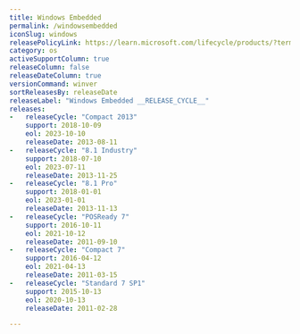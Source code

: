 ```yaml
---
title: Windows Embedded
permalink: /windowsembedded
iconSlug: windows
releasePolicyLink: https://learn.microsoft.com/lifecycle/products/?terms=Windows%20Embedded
category: os
activeSupportColumn: true
releaseColumn: false
releaseDateColumn: true
versionCommand: winver
sortReleasesBy: releaseDate
releaseLabel: "Windows Embedded __RELEASE_CYCLE__"
releases:
-   releaseCycle: "Compact 2013"
    support: 2018-10-09
    eol: 2023-10-10
    releaseDate: 2013-08-11
-   releaseCycle: "8.1 Industry"
    support: 2018-07-10
    eol: 2023-07-11
    releaseDate: 2013-11-25
-   releaseCycle: "8.1 Pro"
    support: 2018-01-01
    eol: 2023-01-01
    releaseDate: 2013-11-13
-   releaseCycle: "POSReady 7"
    support: 2016-10-11
    eol: 2021-10-12
    releaseDate: 2011-09-10
-   releaseCycle: "Compact 7"
    support: 2016-04-12
    eol: 2021-04-13
    releaseDate: 2011-03-15
-   releaseCycle: "Standard 7 SP1"
    support: 2015-10-13
    eol: 2020-10-13
    releaseDate: 2011-02-28

---
```



